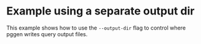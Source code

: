 # Example using a separate output dir

This example shows how to use the `--output-dir` flag to control where pggen
writes query output files.